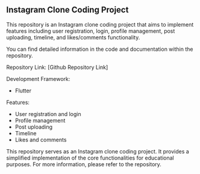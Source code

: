 ## Instagram Clone Coding Project

This repository is an Instagram clone coding project that aims to implement features including user registration, login, profile management, post uploading, timeline, and likes/comments functionality.

You can find detailed information in the code and documentation within the repository.

Repository Link: [Github Repository Link]

Development Framework:
- Flutter

Features:
- User registration and login
- Profile management
- Post uploading
- Timeline
- Likes and comments

This repository serves as an Instagram clone coding project. It provides a simplified implementation of the core functionalities for educational purposes. For more information, please refer to the repository.
